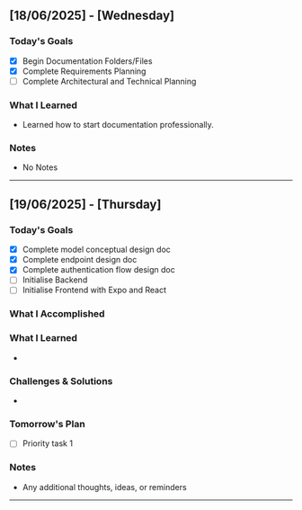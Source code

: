 ## [18/06/2025] - [Wednesday]

### Today's Goals
- [x] Begin Documentation Folders/Files
- [x] Complete Requirements Planning
- [ ] Complete Architectural and Technical Planning
### What I Learned
- Learned how to start documentation professionally.
### Notes
- No Notes

---
## [19/06/2025] - [Thursday]

### Today's Goals
- [x] Complete model conceptual design doc
- [x] Complete endpoint design doc
- [x] Complete authentication flow design doc
- [ ] Initialise Backend
- [ ] Initialise Frontend with Expo and React
### What I Accomplished

### What I Learned
- 
### Challenges & Solutions
- 
### Tomorrow's Plan
- [ ] Priority task 1
### Notes
- Any additional thoughts, ideas, or reminders
---



